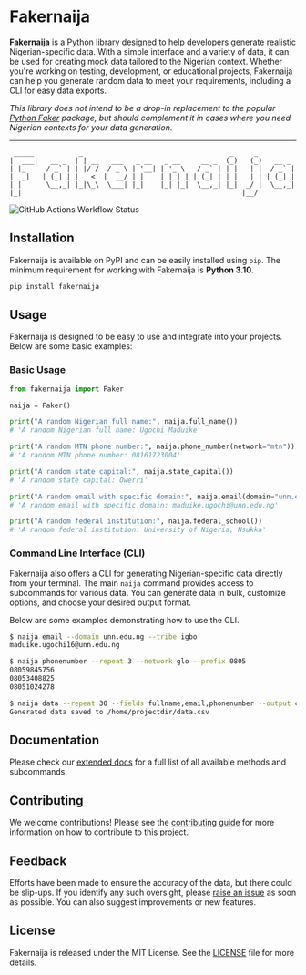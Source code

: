 # Fakernaija

**Fakernaija** is a Python library designed to help developers generate realistic Nigerian-specific data. With a simple interface and a variety of data, it can be used for creating mock data tailored to the Nigerian context. Whether you're working on testing, development, or educational projects, Fakernaija can help you generate random data to meet your requirements, including a CLI for easy data exports.

_This library does not intend to be a drop-in replacement to the popular [Python Faker](https://faker.readthedocs.io/en/master/) package, but should complement it in cases where you need Nigerian contexts for your data generation._

----

```text
 _____           _                                    _     _
|  ___|   __ _  | | __   ___   _ __   _ __     __ _  (_)   (_)   __ _
| |_     / _` | | |/ /  / _ \ | '__| | '_ \   / _` | | |   | |  / _` |
|  _|   | (_| | |   <  |  __/ | |    | | | | | (_| | | |   | | | (_| |
| |      \__,_| |_|\_\  \___| |_|    |_| |_|  \__,_| |_|  _/ |  \__,_|
|_|                                                      |__/

```

![GitHub Actions Workflow Status](https://img.shields.io/github/actions/workflow/status/Pythonian/fakernaija/.github%2Fworkflows%2Fci.yml)

## Installation

Fakernaija is available on PyPI and can be easily installed using `pip`. The minimum requirement for working with Fakernaija is **Python 3.10**.

```bash
pip install fakernaija
```

## Usage

Fakernaija is designed to be easy to use and integrate into your projects. Below are some basic examples:

### Basic Usage

```python
from fakernaija import Faker

naija = Faker()

print("A random Nigerian full name:", naija.full_name())
# 'A random Nigerian full name: Ugochi Maduike'

print("A random MTN phone number:", naija.phone_number(network="mtn"))
# 'A random MTN phone number: 08161723004'

print("A random state capital:", naija.state_capital())
# 'A random state capital: Owerri'

print("A random email with specific domain:", naija.email(domain="unn.edu.ng"))
# 'A random email with specific domain: maduike.ugochi@unn.edu.ng'

print("A random federal institution:", naija.federal_school())
# 'A random federal institution: University of Nigeria, Nsukka'
```

### Command Line Interface (CLI)

Fakernaija also offers a CLI for generating Nigerian-specific data directly from your terminal. The main `naija` command provides access to subcommands for various data. You can generate data in bulk, customize options, and choose your desired output format.

Below are some examples demonstrating how to use the CLI.

```bash
$ naija email --domain unn.edu.ng --tribe igbo
maduike.ugochi16@unn.edu.ng

$ naija phonenumber --repeat 3 --network glo --prefix 0805
08059845756
08053408825
08051024278

$ naija data --repeat 30 --fields fullname,email,phonenumber --output csv
Generated data saved to /home/projectdir/data.csv
```

## Documentation

Please check our [extended docs](https://fakernaija.readthedocs.io/) for a full list of all available methods and subcommands.

## Contributing

We welcome contributions! Please see the [contributing guide](CONTRIBUTING) for more information on how to contribute to this project.

## Feedback

Efforts have been made to ensure the accuracy of the data, but there could be slip-ups. If you identify any such oversight, please [raise an issue](https://github.com/Pythonian/fakernaija/issues) as soon as possible. You can also suggest improvements or new features.

## License

Fakernaija is released under the MIT License. See the [LICENSE](LICENSE) file for more details.
